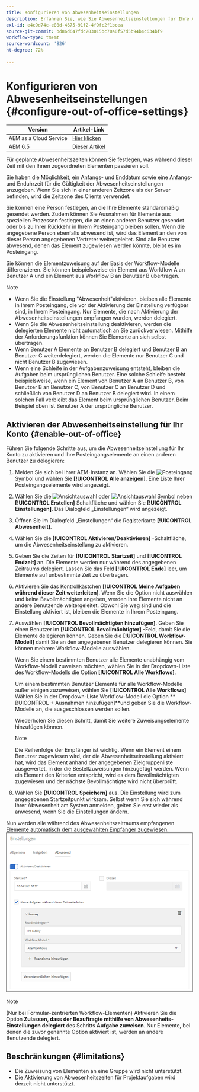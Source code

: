 ```yaml
---
title: Konfigurieren von Abwesenheitseinstellungen
description: Erfahren Sie, wie Sie Abwesenheitseinstellungen für Ihre Adobe Experience Manager Forms-Instanz konfigurieren.
exl-id: e4c9d74c-e08d-4675-91f2-4f9fc2f1bcea
source-git-commit: bd86d647fdc203015bc70a0f57d5b94b4c634bf9
workflow-type: tm+mt
source-wordcount: '826'
ht-degree: 72%

---
```


# Konfigurieren von Abwesenheitseinstellungen {#configure-out-of-office-settings}

| Version | Artikel-Link |
| -------- | ---------------------------- |
| AEM as a Cloud Service | [Hier klicken](https://experienceleague.adobe.com/docs/experience-manager-cloud-service/content/forms/create-form-centric-workflows/configure-out-of-office-settings.html?lang=de) |
| AEM 6.5 | Dieser Artikel |

Für geplante Abwesenheitszeiten können Sie festlegen, was während dieser Zeit mit den Ihnen zugeordneten Elementen passieren soll.

Sie haben die Möglichkeit, ein Anfangs- und Enddatum sowie eine Anfangs- und Enduhrzeit für die Gültigkeit der Abwesenheitseinstellungen anzugeben. Wenn Sie sich in einer anderen Zeitzone als der Server befinden, wird die Zeitzone des Clients verwendet.

Sie können eine Person festlegen, an die Ihre Elemente standardmäßig gesendet werden. Zudem können Sie Ausnahmen für Elemente aus speziellen Prozessen festlegen, die an einen anderen Benutzer gesendet oder bis zu Ihrer Rückkehr in Ihrem Posteingang bleiben sollen. Wenn die angegebene Person ebenfalls abwesend ist, wird das Element an den von dieser Person angegebenen Vertreter weitergeleitet. Sind alle Benutzer abwesend, denen das Element zugewiesen werden könnte, bleibt es im Posteingang.

Sie können die Elementzuweisung auf der Basis der Workflow-Modelle differenzieren. Sie können beispielsweise ein Element aus Workflow A an Benutzer A und ein Element aus Workflow B an Benutzer B übertragen.


>[!NOTE]
>
>* Wenn Sie die Einstellung &quot;Abwesenheit&quot;aktivieren, bleiben alle Elemente in Ihrem Posteingang, die vor der Aktivierung der Einstellung verfügbar sind, in Ihrem Posteingang. Nur Elemente, die nach Aktivierung der Abwesenheitseinstellungen empfangen wurden, werden delegiert.
>* Wenn Sie die Abwesenheitseinstellung deaktivieren, werden die delegierten Elemente nicht automatisch an Sie zurückverwiesen. Mithilfe der Anforderungsfunktion können Sie Elemente an sich selbst übertragen.
>* Wenn Benutzer A Elemente an Benutzer B delegiert und Benutzer B an Benutzer C weiterdelegiert, werden die Elemente nur Benutzer C und nicht Benutzer B zugewiesen.
>* Wenn eine Schleife in der Aufgabenzuweisung entsteht, bleiben die Aufgaben beim ursprünglichen Benutzer. Eine solche Schleife besteht beispielsweise, wenn ein Element von Benutzer A an Benutzer B, von Benutzer B an Benutzer C, von Benutzer C an Benutzer D und schließlich von Benutzer D an Benutzer B delegiert wird. In einem solchen Fall verbleibt das Element beim ursprünglichen Benutzer. Beim Beispiel oben ist Benutzer A der ursprüngliche Benutzer.

## Aktivieren der Abwesenheitseinstellung für Ihr Konto {#enable-out-of-office}

Führen Sie folgende Schritte aus, um die Abwesenheitseinstellung für Ihr Konto zu aktivieren und Ihre Posteingangselemente an einen anderen Benutzer zu delegieren:

1. Melden Sie sich bei Ihrer AEM-Instanz an. Wählen Sie die ![Posteingang](assets/bell.svg) Symbol und wählen Sie **[!UICONTROL Alle anzeigen]**. Eine Liste Ihrer Posteingangselemente wird angezeigt.
1. Wählen Sie die ![Ansichtauswahl](assets/viewlist.svg) oder ![Ansichtauswahl](assets/calendar.svg) Symbol neben **[!UICONTROL Erstellen]** Schaltfläche und wählen Sie **[!UICONTROL Einstellungen]**. Das Dialogfeld „Einstellungen“ wird angezeigt.
1. Öffnen Sie im Dialogfeld „Einstellungen“ die Registerkarte **[!UICONTROL Abwesenheit]**.
1. Wählen Sie die **[!UICONTROL Aktivieren/Deaktivieren]** -Schaltfläche, um die Abwesenheitseinstellung zu aktivieren.
1. Geben Sie die Zeiten für **[!UICONTROL Startzeit]** und **[!UICONTROL Endzeit]** an. Die Elemente werden nur während des angegebenen Zeitraums delegiert. Lassen Sie das Feld **[!UICONTROL Ende]** leer, um Elemente auf unbestimmte Zeit zu übertragen.
1. Aktivieren Sie das Kontrollkästchen **[!UICONTROL Meine Aufgaben während dieser Zeit weiterleiten]**. Wenn Sie die Option nicht auswählen und keine Bevollmächtigten angeben, werden Ihre Elemente nicht an andere Benutzende weitergeleitet. Obwohl Sie weg sind und die Einstellung aktiviert ist, bleiben die Elemente in Ihrem Posteingang.
1. Auswählen **[!UICONTROL Bevollmächtigten hinzufügen]**. Geben Sie einen Benutzer im **[!UICONTROL Bevollmächtigter]** -Feld, damit Sie die Elemente delegieren können. Geben Sie die **[!UICONTROL Workflow-Modell]** damit Sie an den angegebenen Benutzer delegieren können. Sie können mehrere Workflow-Modelle auswählen.

   Wenn Sie einem bestimmten Benutzer alle Elemente unabhängig vom Workflow-Modell zuweisen möchten, wählen Sie in der Dropdown-Liste des Workflow-Modells die Option **[!UICONTROL Alle Workflows]**. <br>

   Um einem bestimmten Benutzer Elemente für alle Workflow-Modelle außer einigen zuzuweisen, wählen Sie **[!UICONTROL Alle Workflows]** Wählen Sie in der Dropdown-Liste Workflow-Modell die Option **[!UICONTROL + Ausnahmen hinzufügen]**und geben Sie die Workflow-Modelle an, die ausgeschlossen werden sollen.
   <br>

   Wiederholen Sie diesen Schritt, damit Sie weitere Zuweisungselemente hinzufügen können. <br>

   >[!NOTE]
   >
   >Die Reihenfolge der Empfänger ist wichtig. Wenn ein Element einem Benutzer zugewiesen wird, der die Abwesenheitseinstellung aktiviert hat, wird das Element anhand der angegebenen Zielgruppenliste ausgewertet, in der die Bestellzuweisungen hinzugefügt werden. Wenn ein Element den Kriterien entspricht, wird es dem Bevollmächtigten zugewiesen und der nächste Bevollmächtigte wird nicht überprüft.

1. Wählen Sie **[!UICONTROL Speichern]** aus. Die Einstellung wird zum angegebenen Startzeitpunkt wirksam. Selbst wenn Sie sich während Ihrer Abwesenheit am System anmelden, gelten Sie erst wieder als anwesend, wenn Sie die Einstellungen ändern.

Nun werden alle während des Abwesenheitszeitraums empfangenen Elemente automatisch dem ausgewählten Empfänger zugewiesen.
![Abwesenheit](assets/out-of-office.png)

>[!NOTE]
>
>(Nur bei Formular-zentrierten Workflow-Elementen) Aktivieren Sie die Option **Zulassen, dass der Beauftragte mithilfe von Abwesenheits-Einstellungen delegiert** des Schritts **Aufgabe zuweisen**. Nur Elemente, bei denen die zuvor genannte Option aktiviert ist, werden an andere Benutzende delegiert.

## Beschränkungen {#limitations}

* Die Zuweisung von Elementen an eine Gruppe wird nicht unterstützt.
* Die Aktivierung von Abwesenheitszeiten für Projektaufgaben wird derzeit nicht unterstützt.
